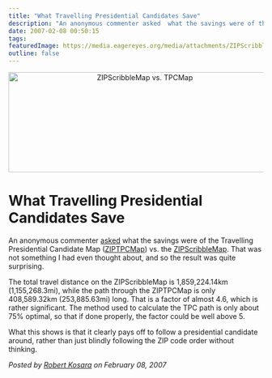 ```yaml
---
title: "What Travelling Presidential Candidates Save"
description: "An anonymous commenter asked  what the savings were of the Travelling Presidential Candidate Map (ZIPTPCMap)  vs. the ZIPScribbleMap. That was not something I had even thought about, and so the result was quite surprising."
date: 2007-02-08 00:50:15
tags: 
featuredImage: https://media.eagereyes.org/media/attachments/ZIPScribblevsTPC.png
outline: false
---
```


<p align="center"><img title="ZIPScribbleMap vs. TPCMap" src="https://media.eagereyes.org/media/attachments/ZIPScribblevsTPC.png" alt="ZIPScribbleMap vs. TPCMap" width="523" height="198" /></p>

# What Travelling Presidential Candidates Save

An anonymous commenter <a href="http://eagereyes.org/Applications/ZIPTPCMap.html#comment-203">asked</a> what the savings were of the Travelling Presidential Candidate Map (<a href="http://eagereyes.org/Applications/ZIPTPCMap.html">ZIPTPCMap</a>) vs. the <a href="http://eagereyes.org/Applications/ZIPScribbleMap.html">ZIPScribbleMap</a>. That was not something I had even thought about, and so the result was quite surprising.

The total travel distance on the ZIPScribbleMap is 1,859,224.14km (1,155,268.3mi), while the path through the ZIPTPCMap is only 408,589.32km (253,885.63mi) long. That is a factor of almost 4.6, which is rather significant. The method used to calculate the TPC path is only about 75% optimal, so that if done properly, the factor could be well above 5.

What this shows is that it clearly pays off to follow a presidential candidate around, rather than just blindly following the ZIP code order without thinking.


_Posted by <a href="/about">Robert Kosara</a> on February 08, 2007_


